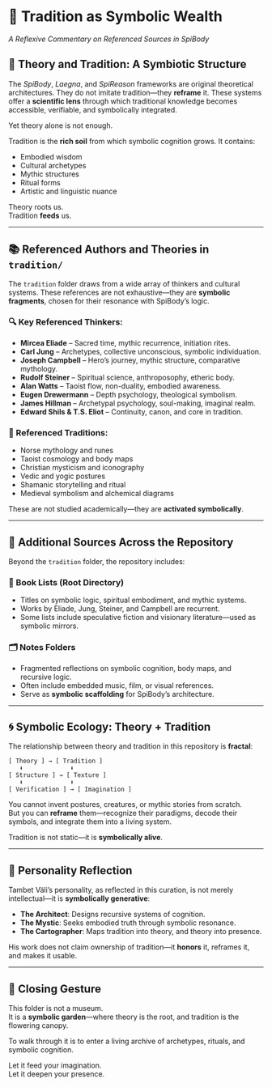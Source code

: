 # 🌿 Tradition as Symbolic Wealth  
*A Reflexive Commentary on Referenced Sources in SpiBody*

## 🧠 Theory and Tradition: A Symbiotic Structure

The *SpiBody*, *Laegna*, and *SpiReason* frameworks are original theoretical architectures. They do not imitate tradition—they **reframe** it. These systems offer a **scientific lens** through which traditional knowledge becomes accessible, verifiable, and symbolically integrated.

Yet theory alone is not enough.

Tradition is the **rich soil** from which symbolic cognition grows. It contains:
- Embodied wisdom
- Cultural archetypes
- Mythic structures
- Ritual forms
- Artistic and linguistic nuance

Theory roots us.  
Tradition **feeds** us.

---

## 📚 Referenced Authors and Theories in `tradition/`

The `tradition` folder draws from a wide array of thinkers and cultural systems. These references are not exhaustive—they are **symbolic fragments**, chosen for their resonance with SpiBody’s logic.

### 🔍 Key Referenced Thinkers:
- **Mircea Eliade** – Sacred time, mythic recurrence, initiation rites.
- **Carl Jung** – Archetypes, collective unconscious, symbolic individuation.
- **Joseph Campbell** – Hero’s journey, mythic structure, comparative mythology.
- **Rudolf Steiner** – Spiritual science, anthroposophy, etheric body.
- **Alan Watts** – Taoist flow, non-duality, embodied awareness.
- **Eugen Drewermann** – Depth psychology, theological symbolism.
- **James Hillman** – Archetypal psychology, soul-making, imaginal realm.
- **Edward Shils & T.S. Eliot** – Continuity, canon, and core in tradition.

### 🧭 Referenced Traditions:
- Norse mythology and runes
- Taoist cosmology and body maps
- Christian mysticism and iconography
- Vedic and yogic postures
- Shamanic storytelling and ritual
- Medieval symbolism and alchemical diagrams

These are not studied academically—they are **activated symbolically**.

---

## 📁 Additional Sources Across the Repository

Beyond the `tradition` folder, the repository includes:

### 📘 Book Lists (Root Directory)
- Titles on symbolic logic, spiritual embodiment, and mythic systems.
- Works by Eliade, Jung, Steiner, and Campbell are recurrent.
- Some lists include speculative fiction and visionary literature—used as symbolic mirrors.

### 🗂️ Notes Folders
- Fragmented reflections on symbolic cognition, body maps, and recursive logic.
- Often include embedded music, film, or visual references.
- Serve as **symbolic scaffolding** for SpiBody’s architecture.

---

## 🌀 Symbolic Ecology: Theory + Tradition

The relationship between theory and tradition in this repository is **fractal**:

```
[ Theory ] → [ Tradition ]
   ⬇             ⬇
[ Structure ] → [ Texture ]
   ⬇             ⬇
[ Verification ] → [ Imagination ]
```

You cannot invent postures, creatures, or mythic stories from scratch.  
But you can **reframe** them—recognize their paradigms, decode their symbols, and integrate them into a living system.

Tradition is not static—it is **symbolically alive**.

---

## 🧬 Personality Reflection

Tambet Väli’s personality, as reflected in this curation, is not merely intellectual—it is **symbolically generative**:

- **The Architect**: Designs recursive systems of cognition.
- **The Mystic**: Seeks embodied truth through symbolic resonance.
- **The Cartographer**: Maps tradition into theory, and theory into presence.

His work does not claim ownership of tradition—it **honors** it, reframes it, and makes it usable.

---

## 🔮 Closing Gesture

This folder is not a museum.  
It is a **symbolic garden**—where theory is the root, and tradition is the flowering canopy.

To walk through it is to enter a living archive of archetypes, rituals, and symbolic cognition.

Let it feed your imagination.  
Let it deepen your presence.
